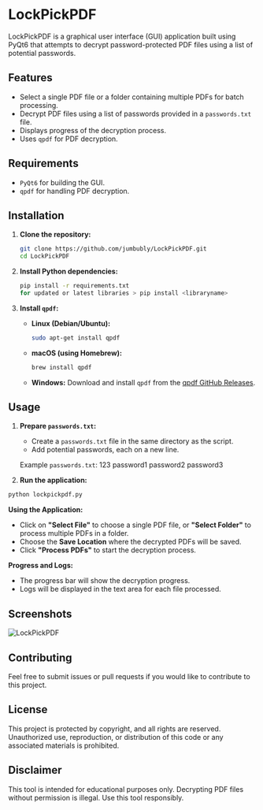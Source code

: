 # LockPickPDF

LockPickPDF is a graphical user interface (GUI) application built using PyQt6 that attempts to decrypt password-protected PDF files using a list of potential passwords.

## Features

- Select a single PDF file or a folder containing multiple PDFs for batch processing.
- Decrypt PDF files using a list of passwords provided in a `passwords.txt` file.
- Displays progress of the decryption process.
- Uses `qpdf` for PDF decryption.

## Requirements

- `PyQt6` for building the GUI.
- `qpdf` for handling PDF decryption.

## Installation

1. **Clone the repository:**

    ```bash
    git clone https://github.com/jumbubly/LockPickPDF.git
    cd LockPickPDF
    ```

2. **Install Python dependencies:**

    ```bash
    pip install -r requirements.txt
    for updated or latest libraries > pip install <libraryname>
    ```

3. **Install `qpdf`:**
   - **Linux (Debian/Ubuntu):**

     ```bash
     sudo apt-get install qpdf
     ```

   - **macOS (using Homebrew):**

     ```bash
     brew install qpdf
     ```

   - **Windows:**
     Download and install `qpdf` from the [qpdf GitHub Releases](https://github.com/qpdf/qpdf/releases).

## Usage

1. **Prepare `passwords.txt`:**
   - Create a `passwords.txt` file in the same directory as the script.
   - Add potential passwords, each on a new line.

   Example `passwords.txt`:
123
password1
password2
password3

2. **Run the application:**

 ```bash
 python lockpickpdf.py
 ```

**Using the Application:**

- Click on **"Select File"** to choose a single PDF file, or **"Select Folder"** to process multiple PDFs in a folder.
- Choose the **Save Location** where the decrypted PDFs will be saved.
- Click **"Process PDFs"** to start the decryption process.

**Progress and Logs:**

- The progress bar will show the decryption progress.
- Logs will be displayed in the text area for each file processed.

## Screenshots

![LockPickPDF](https://raw.githubusercontent.com/jumbubly/GeoCipher/master/lockpickPDF.png)

## Contributing

Feel free to submit issues or pull requests if you would like to contribute to this project.

## License

This project is protected by copyright, and all rights are reserved. Unauthorized use, reproduction, or distribution of this code or any associated materials is prohibited.

## Disclaimer

This tool is intended for educational purposes only. Decrypting PDF files without permission is illegal. Use this tool responsibly.
